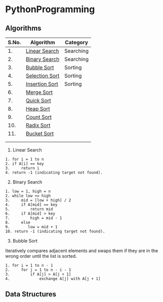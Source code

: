 # PythonProgramming

## Algorithms

| S.No. | Algorithm                                                    | Category     |
|-------|--------------------------------------------------------------|--------------|
| 1.    |[Linear Search](/algorithms/linear_search.py)                 | Searching    |
| 2.    |[Binary Search](/algorithms/binary_search.py)                 | Searching    |
| 3.    |[Bubble Sort](/algorithms/bubble_sort.py)                     | Sorting      |
| 4.    |[Selection Sort](/algorithms/)                                | Sorting      |
| 5.    |[Insertion Sort](/algorithms/)                                | Sorting      |
| 6.    |[Merge Sort]()                                                |              |
| 7.    |[Quick Sort]()                                                |              |
| 8.    |[Heap Sort]()                                                 |              |
| 9.    |[Count Sort]()                                                |              |
| 10.   |[Radix Sort]()                                                |              |
| 11.   |[Bucket Sort]()                                               |              |
|       |                                                              |              |
|       |                                                              |              |

1. Linear Search

```
1. for i = 1 to n
2. if A[i] == key
3.     return i
4. return -1 (indicating target not found).
```

2. Binary Search

```
1. low = 1, high = n
2. while low <= high
3.     mid = [low + high] / 2
4.     if A[mid] == key
5.         return mid
6.     if A[mid] > key
7.         high = mid - 1
8.     else
9.        low = mid + 1
10. return -1 (indicating target not found).
```

3. Bubble Sort

Iteratively compares adjacent elements and swaps them if they are in the wrong order until the list is sorted.

```
1. for i = 1 to n - 1
2.     for j = 1 to n - i - 1
3.         if A[j] > A[j + 1]
4.             exchange A[j] with A[j + 1]
```

## Data Structures

